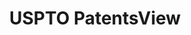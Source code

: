 ---
bigquery: https://console.cloud.google.com/bigquery?p=patents-public-data&d=patentsview&page=dataset
citation: Attribution should be given to PatentsView for use, distribution, or derivative
  works.
code: https://github.com/CSSIP-AIR/PatentsView-Code-Snippets/
contributors: USPTO
cost: None
description: 'PatentsView includes US patent data including raw data (summaries, applications,
  pregrant applications), disambugations of inventors and assignees, and inventor
  gender estimates.  Also foreign priority data, # of figures and sheets, and government
  interest statements.'
documentation: https://patentsview.org/query/builder-faqs
last_edit: 04/09/2022, 05:21:22
location: https://patentsview.org/
maintained_by: USPTO
record_creation_timestamp: 12/2/2020 17:20:46
schema_fields:
- county_fips
- _102_date
- category
- level_one
- applicant_type
- deceased
- term_extension
- fname
- field_title
- disamb_inventor_id_20190820
- rawassignee_id
- inventor_id
- latlong
- group
- attribution_status
- num
- classification_status
- disamb_assignee_id_20190820
- date
- filename
- num_sheets
- location_id
- disamb_inventor_id_20171003
- application_id
- term_disclaimer
- organization_id
- disamb_assignee_id_20191231
- rel_id
- series_code
- assignee_id
- variety
- country
- classification_value
- classification_data_source
- text
- organization
- name
- uuid
- name_last
- group_id
- classification_level
- title
- disamb_inventor_id_20190312
- lname
- disamb_assignee_id_20190312
- longitude
- term_grant
- ipc_class
- exemplary
- county
- disamb_inventor_id_20200630
- reldocno
- num_figures
- latin_name
- section
- lapse_of_patent
- disclaimer_date
- gi_statement
- role
- rawlocation_id
- level_three
- subcategory_id
- subsection_id
- country_transformed
- rawinventor_id
- type
- disamb_assignee_id_20200929
- withdrawn
- state_fips
- disamb_inventor_id_20170307
- publication_number
- field_id
- lawyer_id
- rule_47
- symbol_position
- main_group
- disamb_inventor_id_20201229
- designation
- category_id
- action_date
- disamb_inventor_id_20180528
- disamb_inventor_id_20191231
- mainclass_id
- f371_date
- disamb_inventor_id_20171226
- status
- doc_type
- citation_id
- length
- number
- subclass_id
- relkind
- num_claims
- kind
- disamb_assignee_id_20191008
- doctype
- sequence
- sector_title
- subclass
- state
- level_two
- disamb_inventor_id_20200331
- f102_date
- dependent
- latitude
- abstract
- patent_id
- contract_award_number
- subgroup
- disamb_inventor_id_20200929
- _371_date
- disamb_inventor_id_20170808
- ipc_version_indicator
- disamb_assignee_id_20200331
- disamb_assignee_id_20200630
- disamb_inventor_id_20191008
- male_flag
- disamb_assignee_id_20181127
- name_first
- id
- male
- section_id
- subgroup_id
- disamb_inventor_id_20181127
- city
shortname: patentsview
tags:
- disambiguation
- United States
- gender
terms_of_use: Creative Commons Attribution 4.0 International License.
timeframe: 1963-1999
title: USPTO PatentsView
uuid: cf1780b1-e265-4e49-8d1d-83b9cfe0fd9a
---